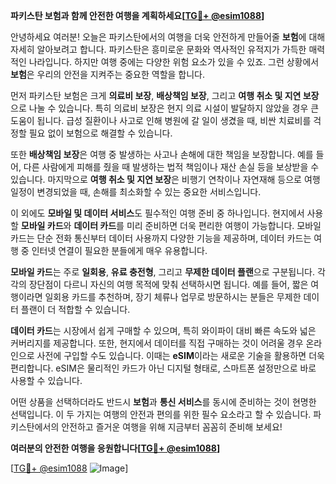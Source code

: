 **파키스탄 보험과 함께 안전한 여행을 계획하세요[[TG💪+ @esim1088](https://t.me/s/esim1088)]**

안녕하세요 여러분! 오늘은 파키스탄에서의 여행을 더욱 안전하게 만들어줄 **보험**에 대해 자세히 알아보려고 합니다. 파키스탄은 흥미로운 문화와 역사적인 유적지가 가득한 매력적인 나라입니다. 하지만 여행 중에는 다양한 위험 요소가 있을 수 있죠. 그런 상황에서 **보험**은 우리의 안전을 지켜주는 중요한 역할을 합니다.

먼저 파키스탄 보험은 크게 **의료비 보장**, **배상책임 보장**, 그리고 **여행 취소 및 지연 보장**으로 나눌 수 있습니다. 특히 의료비 보장은 현지 의료 시설이 발달하지 않았을 경우 큰 도움이 됩니다. 급성 질환이나 사고로 인해 병원에 갈 일이 생겼을 때, 비싼 치료비를 걱정할 필요 없이 보험으로 해결할 수 있습니다.

또한 **배상책임 보장**은 여행 중 발생하는 사고나 손해에 대한 책임을 보장합니다. 예를 들어, 다른 사람에게 피해를 줬을 때 발생하는 법적 책임이나 재산 손실 등을 보상받을 수 있습니다. 마지막으로 **여행 취소 및 지연 보장**은 비행기 연착이나 자연재해 등으로 여행 일정이 변경되었을 때, 손해를 최소화할 수 있는 중요한 서비스입니다.

이 외에도 **모바일 및 데이터 서비스**도 필수적인 여행 준비 중 하나입니다. 현지에서 사용할 **모바일 카드**와 **데이터 카드**를 미리 준비하면 더욱 편리한 여행이 가능합니다. 모바일 카드는 단순 전화 통신부터 데이터 사용까지 다양한 기능을 제공하며, 데이터 카드는 여행 중 인터넷 연결이 필요한 분들에게 매우 유용합니다.

**모바일 카드**는 주로 **일회용**, **유료 충전형**, 그리고 **무제한 데이터 플랜**으로 구분됩니다. 각각의 장단점이 다르니 자신의 여행 목적에 맞춰 선택하시면 됩니다. 예를 들어, 짧은 여행이라면 일회용 카드를 추천하며, 장기 체류나 업무로 방문하시는 분들은 무제한 데이터 플랜이 더 적합할 수 있습니다.

**데이터 카드**는 시장에서 쉽게 구매할 수 있으며, 특히 와이파이 대비 빠른 속도와 넓은 커버리지를 제공합니다. 또한, 현지에서 데이터를 직접 구매하는 것이 어려울 경우 온라인으로 사전에 구입할 수도 있습니다. 이때는 **eSIM**이라는 새로운 기술을 활용하면 더욱 편리합니다. eSIM은 물리적인 카드가 아닌 디지털 형태로, 스마트폰 설정만으로 바로 사용할 수 있습니다.

어떤 상품을 선택하더라도 반드시 **보험**과 **통신 서비스**를 동시에 준비하는 것이 현명한 선택입니다. 이 두 가지는 여행의 안전과 편의를 위한 필수 요소라고 할 수 있습니다. 파키스탄에서의 안전하고 즐거운 여행을 위해 지금부터 꼼꼼히 준비해 보세요!

**여러분의 안전한 여행을 응원합니다[[TG💪+ @esim1088](https://t.me/s/esim1088)]**

[[TG💪+ @esim1088](https://t.me/s/esim1088) ![Image](https://i.postimg.cc/Y0z9fWf4/image.png)]